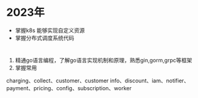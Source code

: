# 2023年
* 掌握k8s 能够实现自定义资源
* 掌握分布式调度系统代码

# 
1. 精通go语言编程，了解go语言实现机制和原理，熟悉gin,gorm,grpc等框架
2. 掌握常用


charging、collect、customer、customer info、discount、iam、notifier、payment、pricing、config、subscription、worker